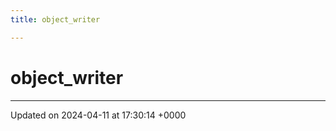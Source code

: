 ```yaml
---
title: object_writer

---
```


# object_writer





-------------------------------

Updated on 2024-04-11 at 17:30:14 +0000